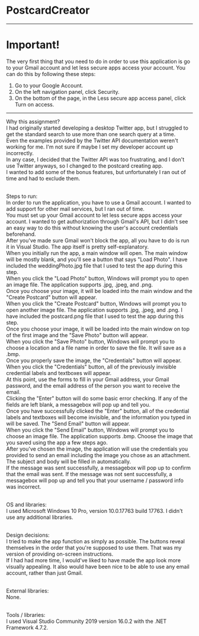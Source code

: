 # PostcardCreator
------------------------------------------
# Important!
The very first thing that you need to do in order to use this application is go to your Gmail account and let less secure apps access your account.
You can do this by following these steps:
1. Go to your Google Account.
2. On the left navigation panel, click Security.
3. On the bottom of the page, in the Less secure app access panel, click Turn on access.
------------------------------------------

Why this assignment? <br>
I had originally started developing a desktop Twitter app, but I struggled to get the standard search to use more than one search query at a time. <br>
Even the examples provided by the Twitter API documentation weren't working for me. I'm not sure if maybe I set my developer account up incorrectly. <br>
In any case, I decided that the Twitter API was too frustrating, and I don't use Twitter anyways, so I changed to the postcard creating app. <br>
I wanted to add some of the bonus features, but unfortunately I ran out of time and had to exclude them. <br><br>

Steps to run: <br>
In order to run the application, you have to use a Gmail account. I wanted to add support for other mail services, but I ran out of time. <br>
You must set up your Gmail account to let less secure apps access your account. I wanted to get authorization through Gmail's API, but I didn't see an easy way to do this without knowing the user's account credentials beforehand. <br>
After you've made sure Gmail won't block the app, all you have to do is run it in Visual Studio. The app itself is pretty self-explanatory. <br>
When you initially run the app, a main window will open. The main window will be mostly blank, and you'll see a button that says "Load Photo". I have included the weddingPhoto.jpg file that I used to test the app during this step. <br>
When you click the "Load Photo" button, Windows will prompt you to open an image file. The application supports .jpg, .jpeg, and .png. <br>
Once you choose your image, it will be loaded into the main window and the "Create Postcard" button will appear. <br>
When you click the "Create Postcard" button, Windows will prompt you to open another image file. The application supports .jpg, .jpeg, and .png. I have included the postcard.png file that I used to test the app during this step. <br>
Once you choose your image, it will be loaded into the main window on top of the first image and the "Save Photo" button will appear. <br>
When you click the "Save Photo" button, Windows will prompt you to choose a location and a file name in order to save the file. It will save as a .bmp. <br>
Once you properly save the image, the "Credentials" button will appear. <br>
When you click the "Credentials" button, all of the previously invisible credential labels and textboxes will appear. <br>
At this point, use the forms to fill in your Gmail address, your Gmail password, and the email address of the person you want to receive the email. <br>
Clicking the "Enter" button will do some basic error checking. If any of the fields are left blank, a messagebox will pop up and tell you. <br>
Once you have successfully clicked the "Enter" button, all of the credential labels and textboxes will become invisible, and the information you typed in will be saved. The "Send Email" button will appear. <br>
When you click the "Send Email" button, Windows will prompt you to choose an image file. The application supports .bmp. Choose the image that you saved using the app a few steps ago. <br>
After you've chosen the image, the application will use the credentials you provided to send an email including the image you chose as an attachment. The subject and body will be filled in automatically. <br> 
If the message was sent successfully, a messagebox will pop up to confirm that the email was sent. If the message was not sent successfully, a messagebox will pop up and tell you that your username / password info was incorrect. <br> <br>

OS and libraries: <br>
I used Microsoft Windows 10 Pro, version 10.0.17763 build 17763. I didn't use any additional libraries. <br><br>

Design decisions: <br>
I tried to make the app function as simply as possible. The buttons reveal themselves in the order that you're supposed to use them. That was my version of providing on-screen instructions. <br>
If I had had more time, I would've liked to have made the app look more visually appealing. It also would have been nice to be able to use any email account, rather than just Gmail. <br><br>

External libraries: <br>
None. <br><br>

Tools / libraries: <br>
I used Visual Studio Community 2019 version 16.0.2 with the .NET Framework 4.7.2.